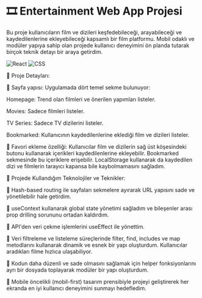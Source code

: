 # 🎞️ Entertainment Web App Projesi

Bu proje kullanıcıların film ve dizileri keşfedebileceği, arayabileceği ve kaydedilenlerine ekleyebileceği kapsamlı bir film platformu. Mobil odaklı ve modüler yapıya sahip olan projede kullanıcı deneyimini ön planda tutarak birçok teknik detayı bir araya getirdim.

![React](https://img.shields.io/badge/React-20232A?style=for-the-badge&logo=react)
![CSS](https://img.shields.io/badge/CSS-1572B6?style=for-the-badge&logo=css3)


📂 Proje Detayları:

🔹 Sayfa yapısı: Uygulamada dört temel sekme bulunuyor:

Homepage: Trend olan filmleri ve önerilen yapımları listeler.

Movies: Sadece filmleri listeler.

TV Series: Sadece TV dizilerini listeler.

Bookmarked: Kullanıcının kaydedilenlerine eklediği film ve dizileri listeler.

🔹 Favori ekleme özelliği: Kullanıcılar film ve dizilerin sağ üst köşesindeki butonu kullanarak içerikleri kaydedilenlerine ekleyebilir. Bookmarked sekmesinde bu içeriklere erişebilir. LocalStorage kullanarak da kaydedilen dizi ve filmlerin tarayıcı kapansa bile kaybolmamasını sağladım.

📂 Projede Kullandığım Teknolojiler ve Teknikler:

🔹 Hash-based routing ile sayfaları sekmelere ayırarak URL yapısını sade ve yönetilebilir hale getirdim.

🔹 useContext kullanarak global state yönetimi sağladım ve bileşenler arası prop drilling sorununu ortadan kaldırdım.

🔹 API'den veri çekme işlemlerini useEffect ile yönettim.

🔹 Veri filtreleme ve listeleme süreçlerinde filter, find, includes ve map metodlarını kullanarak dinamik ve esnek bir yapı oluşturdum. Kullanıcılar aradıkları filme hızlıca ulaşabiliyor.

🔹 Kodun daha düzenli ve sade olmasını sağlamak için helper fonksiyonlarını ayrı bir dosyada toplayarak modüler bir yapı oluşturdum.

🔹 Mobile öncelikli (mobil-first) tasarım prensibiyle projeyi geliştirerek her ekranda en iyi kullanıcı deneyimini sunmayı hedefledim.
